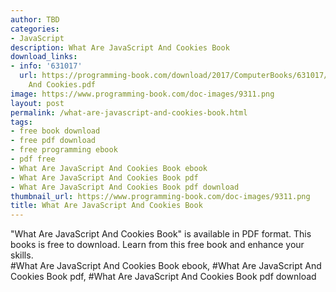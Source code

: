 ```yaml
---
author: TBD
categories:
- JavaScript
description: What Are JavaScript And Cookies Book
download_links:
- info: '631017'
  url: https://programming-book.com/download/2017/ComputerBooks/631017/What Are JavaScript
    And Cookies.pdf
image: https://www.programming-book.com/doc-images/9311.png
layout: post
permalink: /what-are-javascript-and-cookies-book.html
tags:
- free book download
- free pdf download
- free programming ebook
- pdf free
- What Are JavaScript And Cookies Book ebook
- What Are JavaScript And Cookies Book pdf
- What Are JavaScript And Cookies Book pdf download
thumbnail_url: https://www.programming-book.com/doc-images/9311.png
title: What Are JavaScript And Cookies Book
---
```


 
<div class="item-desc text-justify">
  "What Are JavaScript And Cookies Book" is available in PDF format. This books is free to download. Learn from this free book and enhance your skills.
  <br>
  #What Are JavaScript And Cookies Book ebook, #What Are JavaScript And Cookies Book pdf, #What Are JavaScript And Cookies Book pdf download
</div>